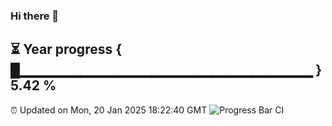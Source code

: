 ### Hi there 👋
⏳ Year progress { █▁▁▁▁▁▁▁▁▁▁▁▁▁▁▁▁▁▁▁▁▁▁▁▁▁▁▁▁▁ } 5.42 %
---
⏰ Updated on Mon, 20 Jan 2025 18:22:40 GMT
![Progress Bar CI](https://github.com/liununu/liununu/workflows/Progress%20Bar%20CI/badge.svg)
